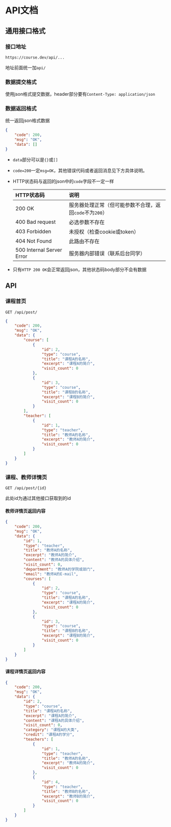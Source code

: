 # API文档

## 通用接口格式

### 接口地址

`https://course.dev/api/...`

地址前面统一加`api/`

### 数据提交格式

使用json格式提交数据，header部分要有`Content-Type: application/json`

### 数据返回格式

统一返回json格式数据

```json
{
    "code": 200,
    "msg": "OK",
    "data": []
}
```

* `data`部分可以是`{}`或`[]`

* `code=200`一定`msg=OK`，其他错误代码或者返回消息见下方具体说明。

* HTTP状态码与返回的json中的`code`字段不一定一样

    | HTTP状态码 | 说明 |
    | :--- | :--- |
    | 200 OK | 服务器处理正常（但可能参数不合理，返回`code`不为`200`） |
    | 400 Bad request | 必选参数不存在 |
    | 403 Forbidden | 未授权（检查cookie或token） |
    | 404 Not Found | 此路由不存在 |
    | 500 Internal Server Error | 服务器内部错误（联系后台同学） |

* 只有`HTTP 200 OK`会正常返回json，其他状态码body部分不会有数据

## API

### 课程首页

```text
GET /api/post/
```

```json
{
    "code": 200,
    "msg": "OK",
    "data": {
        "course": [
            {
                "id": 2,
                "type": "course",
                "title": "课程A的名称",
                "excerpt": "课程A的简介",
                "visit_count": 0
            },
            {
                "id": 3,
                "type": "course",
                "title": "课程B的名称",
                "excerpt": "课程B的简介",
                "visit_count": 0
            }
        ],
        "teacher": [
            {
                "id": 1,
                "type": "teacher",
                "title": "教师A的名称",
                "excerpt": "教师A的简介",
                "visit_count": 0
            }
        ]
    }
}
```

### 课程、教师详情页

```text
GET /api/post/{id}
```

此处id为通过其他接口获取到的id

#### 教师详情页返回内容

```json
{
    "code": 200,
    "msg": "OK",
    "data": {
        "id": 1,
        "type": "teacher",
        "title": "教师A的名称",
        "excerpt": "教师A的简介",
        "content": "教师A的具体介绍",
        "visit_count": 0,
        "department": "教师A的学院或部门",
        "email": "教师A的E-mail",
        "courses": [
            {
                "id": 2,
                "type": "course",
                "title": "课程A的名称",
                "excerpt": "课程A的简介",
                "visit_count": 0
            },
            {
                "id": 3,
                "type": "course",
                "title": "课程B的名称",
                "excerpt": "课程B的简介",
                "visit_count": 0
            }
        ]
    }
}
```

#### 课程详情页返回内容

```json
{
    "code": 200,
    "msg": "OK",
    "data": {
        "id": 2,
        "type": "course",
        "title": "课程A的名称",
        "excerpt": "课程A的简介",
        "content": "课程A的具体介绍",
        "visit_count": 0,
        "category": "课程A的大类",
        "credit": "课程A的学分",
        "teachers": [
            {
                "id": 1,
                "type": "teacher",
                "title": "教师A的名称",
                "excerpt": "教师A的简介",
                "visit_count": 0
            },
            {
                "id": 4,
                "type": "teacher",
                "title": "教师B的名称",
                "excerpt": "教师B的简介",
                "visit_count": 0
            }
        ]
    }
}
```

